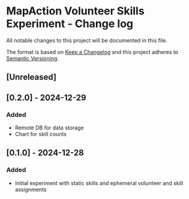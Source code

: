 # MapAction Volunteer Skills Experiment - Change log

All notable changes to this project will be documented in this file.

The format is based on [Keep a Changelog](http://keepachangelog.com/en/1.0.0/)
and this project adheres to [Semantic Versioning](http://semver.org/spec/v2.0.0.html).

## [Unreleased]

## [0.2.0] - 2024-12-29

### Added

* Remote DB for data storage
* Chart for skill counts

## [0.1.0] - 2024-12-28

### Added

- Initial experiment with static skills and ephemeral volunteer and skill assignments
